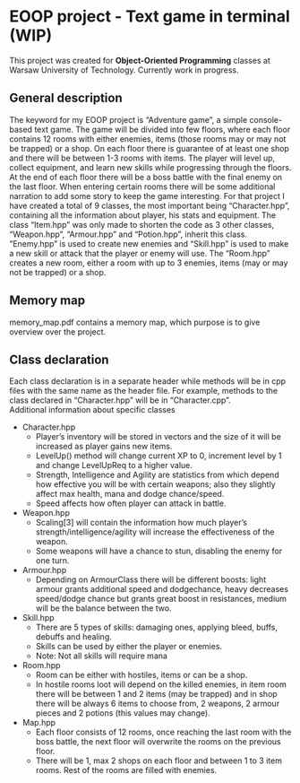 # EOOP project - Text game in terminal (WIP)
This project was created for **Object-Oriented Programming** classes at Warsaw University of Technology. Currently work in progress.
## General description
The keyword for my EOOP project is “Adventure game”, a simple console-based text game. The game will be divided into few floors, where each floor contains 12 rooms with either enemies, items (those rooms may or may not be trapped) or a shop. On each floor there is guarantee of at least one shop and there will be between 1-3 rooms with items. The player will level up, collect equipment, and learn new skills while progressing through the floors. At the end of each floor there will be a boss battle with the final enemy on the last floor. When entering certain rooms there will be some additional narration to add some story to keep the game interesting.
For that project I have created a total of 9 classes, the most important being “Character.hpp”, containing all the information about player, his stats and equipment. The class “Item.hpp” was only made to shorten the code as 3 other classes, “Weapon.hpp”, “Armour.hpp” and “Potion.hpp”, inherit this class. ”Enemy.hpp” is used to create new enemies and “Skill.hpp” is used to make a new skill or attack that the player or enemy will use. The “Room.hpp” creates a new room, either a room with up to 3 enemies, items (may or may not be trapped) or a shop.
## Memory map
memory_map.pdf contains a memory map, which purpose is to give overview over the project.
## Class declaration
Each class declaration is in a separate header while methods will be in cpp files with the same name as the header file. For example, methods to the class declared in “Character.hpp” will be in “Character.cpp”.  
Additional information about specific classes  
- Character.hpp
  -	Player’s inventory will be stored in vectors and the size of it will be increased as player gains new items.
  -	LevelUp() method will change current XP to 0, increment level by 1 and change LevelUpReq to a higher value.
  -	Strength, Intelligence and Agility are statistics from which depend how effective you will be with certain weapons; also they slightly affect max health, mana and dodge chance/speed.
  -	Speed affects how often player can attack in battle.
- Weapon.hpp
  -	Scaling[3] will contain the information how much player’s strength/intelligence/agility will increase the effectiveness of the weapon.
  -	Some weapons will have a chance to stun, disabling the enemy for one turn.
- Armour.hpp
  -	Depending on ArmourClass there will be different boosts: light armour grants additional speed and dodgechance, heavy decreases speed/dodge chance but grants great boost in resistances, medium will be the balance between the two.
- Skill.hpp
  -	There are 5 types of skills: damaging ones, applying bleed, buffs, debuffs and healing.
  -	Skills can be used by either the player or enemies.
  -	Note: Not all skills will require mana
- Room.hpp
  -	Room can be either with hostiles, items or can be a shop.
  -	In hostile rooms loot will depend on the killed enemies, in item room there will be between 1 and 2 items (may be trapped) and in shop there will be always 6 items to choose from, 2 weapons, 2 armour pieces and 2 potions (this values may change).
- Map.hpp
  -	Each floor consists of 12 rooms, once reaching the last room with the boss battle, the next floor will overwrite the rooms on the previous floor.
  -	There will be 1, max 2 shops on each floor and between 1 to 3 item rooms. Rest of the rooms are filled with enemies.
